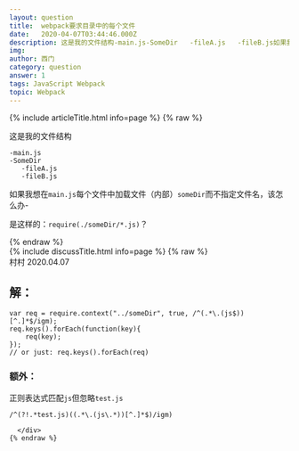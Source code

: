 ```yaml
---
layout: question
title:  webpack要求目录中的每个文件
date:   2020-04-07T03:44:46.000Z
description: 这是我的文件结构-main.js-SomeDir   -fileA.js   -fileB.js如果我想在main.js每个文件中加载文件...
img: 
author: 西门
category: question
answer: 1
tags: JavaScript Webpack
topic: Webpack
---
```

<div class="article-root">
  <div class="article">
    {% include articleTitle.html info=page %}
    {% raw %}
    <div class="article-content"><p><font style="vertical-align: inherit;"><font style="vertical-align: inherit;">这是我的文件结构</font></font></p>

<pre><code>-main.js<font></font>
-SomeDir<font></font>
   -fileA.js<font></font>
   -fileB.js<font></font>
</code></pre>

<p><font style="vertical-align: inherit;"><font style="vertical-align: inherit;">如果我想在</font></font><code>main.js</code><font style="vertical-align: inherit;"><font style="vertical-align: inherit;">每个文件中</font><font style="vertical-align: inherit;">加载</font><font style="vertical-align: inherit;">文件</font><font style="vertical-align: inherit;">（内部</font><font style="vertical-align: inherit;">）</font></font><code>someDir</code><font style="vertical-align: inherit;"><font style="vertical-align: inherit;">而不指定文件名，该</font><font style="vertical-align: inherit;">怎么办</font><font style="vertical-align: inherit;">-  </font></font></p>

<p><font style="vertical-align: inherit;"><font style="vertical-align: inherit;">是这样的：</font></font><code>require(./someDir/*.js)</code><font style="vertical-align: inherit;"><font style="vertical-align: inherit;">？</font></font></p></div>
    {% endraw %}
  </div>

  <div class="discuss-wrapper">
    {% include discussTitle.html info=page %}
    {% raw %}
    <div class="discuss-item">
        <div class="discuss-parent">
          <div class="discuss-meta">
            <span class="discuss-user">村村</span>
            <span class="discuss-time">2020.04.07</span>
          </div>
          <div class="discuss-comment"><h2><font style="vertical-align: inherit;"><font style="vertical-align: inherit;">解：</font></font></h2>

<pre><code>var req = require.context("../someDir", true, /^(.*\.(js$))[^.]*$/igm);<font></font>
req.keys().forEach(function(key){<font></font>
    req(key);<font></font>
});<font></font>
// or just: req.keys().forEach(req)<font></font>
</code></pre>

<h3><font style="vertical-align: inherit;"><font style="vertical-align: inherit;">额外：</font></font></h3>

<p><font style="vertical-align: inherit;"><font style="vertical-align: inherit;">正则表达式匹配</font></font><code>js</code><font style="vertical-align: inherit;"><font style="vertical-align: inherit;">但忽略</font></font><code>test.js</code></p>

<p><code>/^(?!.*test.js)((.*\.(js\.*))[^.]*$)/igm)</code></p></div>
        </div>
        
      </div>
    {% endraw %}
  </div>
<div>
